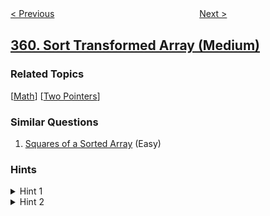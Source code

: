 <!--|This file generated by command(leetcode description); DO NOT EDIT.    |-->
<!--+----------------------------------------------------------------------+-->
<!--|@author    openset <openset.wang@gmail.com>                           |-->
<!--|@link      https://github.com/openset                                 |-->
<!--|@home      https://github.com/tonymontaro/leetcode-hints                        |-->
<!--+----------------------------------------------------------------------+-->

[< Previous](https://github.com/tonymontaro/leetcode-hints/tree/master/problems/logger-rate-limiter "Logger Rate Limiter")
　　　　　　　　　　　　　　　　
[Next >](https://github.com/tonymontaro/leetcode-hints/tree/master/problems/bomb-enemy "Bomb Enemy")

## [360. Sort Transformed Array (Medium)](https://leetcode.com/problems/sort-transformed-array "有序转化数组")



### Related Topics
  [[Math](https://github.com/tonymontaro/leetcode-hints/tree/master/tag/math/README.md)]
  [[Two Pointers](https://github.com/tonymontaro/leetcode-hints/tree/master/tag/two-pointers/README.md)]

### Similar Questions
  1. [Squares of a Sorted Array](https://github.com/tonymontaro/leetcode-hints/tree/master/problems/squares-of-a-sorted-array) (Easy)

### Hints
<details>
<summary>Hint 1</summary>
x^2 + x  will form a parabola.
</details>

<details>
<summary>Hint 2</summary>
Parameter A in:  A * x^2 + B * x + C dictates the shape of the parabola.</br>
Positive A means the parabola remains concave (high-low-high), but negative A inverts the parabola to be convex (low-high-low).
</details>
